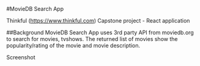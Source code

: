 #MovieDB Search App

Thinkful (https://www.thinkful.com) Capstone project - React application

##Background
MovieDB Search App uses 3rd party API from moviedb.org to search for movies, tvshows. The returned list of movies 
show the popularity/rating of the movie and movie description.

Screenshot



